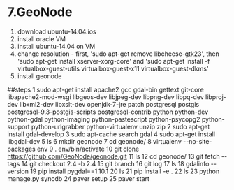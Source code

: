 # 7.GeoNode

1. download ubuntu-14.04.ios
2. install oracle VM
3. install ubuntu-14.04 on VM
4. change resolution - first, 'sudo apt-get remove libcheese-gtk23', then 'sudo apt-get install xserver-xorg-core' and 'sudo apt-get install -f virtualbox-guest-utils virtualbox-guest-x11 virtualbox-guest-dkms'
5. install geonode

##steps
    1 sudo apt-get install apache2 gcc gdal-bin gettext git-core libapache2-mod-wsgi libgeos-dev libjpeg-dev libpng-dev libpq-dev libproj-dev libxml2-dev libxslt-dev openjdk-7-jre patch postgresql postgis postgresql-9.3-postgis-scripts postgresql-contrib       python python-dev python-gdal python-imaging python-pastescript python-psycopg2 python-support python-urlgrabber python-virtualenv    unzip zip
    2  sudo apt-get install gdal-develop
    3  sudo apt-cache search gdal
    4  sudo apt-get install libgdal-dev
    5  ls
    6  mkdir geonode
    7  cd geonode/
    8  virtualenv --no-site-packages env
    9  . env/bin/activate
    10  git clone https://github.com/GeoNode/geonode.git
    11  ls
    12  cd geonode/
    13  git fetch --tags
    14  git checkout 2.4 -b 2.4
    15  git branch 
    16  git log
    17  ls
    18  gdalinfo --version
    19  pip install pygdal==1.10.1
    20  ls
    21  pip install -e .
    22  ls
    23  python manage.py syncdb
    24  paver setup
    25  paver start

